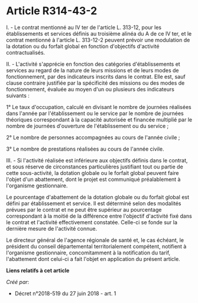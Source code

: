 # Article R314-43-2

I. - Le contrat mentionné au IV ter de l'article L. 313-12, pour les établissements et services définis au troisième alinéa
du A de ce IV ter, et le contrat mentionné à l'article L. 313-12-2 peuvent prévoir une modulation de la dotation ou du
forfait global en fonction d'objectifs d'activité contractualisés.

II. - L'activité s'apprécie en fonction des catégories d'établissements et services au regard de la nature de leurs missions
et de leurs modes de fonctionnement, par des indicateurs inscrits dans le contrat. Elle est, sauf clause contraire justifiée
par la spécificité des missions ou des modes de fonctionnement, évaluée au moyen d'un ou plusieurs des indicateurs suivants :

1° Le taux d'occupation, calculé en divisant le nombre de journées réalisées dans l'année par l'établissement ou le service
par le nombre de journées théoriques correspondant à la capacité autorisée et financée multiplié par le nombre de journées
d'ouverture de l'établissement ou du service ;

2° Le nombre de personnes accompagnées au cours de l'année civile ;

3° Le nombre de prestations réalisées au cours de l'année civile.

III. - Si l'activité réalisée est inférieure aux objectifs définis dans le contrat, et sous réserve de circonstances
particulières justifiant tout ou partie de cette sous-activité, la dotation globale ou le forfait global peuvent faire
l'objet d'un abattement, dont le projet est communiqué préalablement à l'organisme gestionnaire.

Le pourcentage d'abattement de la dotation globale ou du forfait global est défini par établissement et service. Il est
déterminé selon des modalités prévues par le contrat et ne peut être supérieur au pourcentage correspondant à la moitié de la
différence entre l'objectif d'activité fixé dans le contrat et l'activité effectivement constatée. Celle-ci se fonde sur la
dernière mesure de l'activité connue.

Le directeur général de l'agence régionale de santé et, le cas échéant, le président du conseil départemental
territorialement compétent, notifient à l'organisme gestionnaire, concomitamment à la notification du tarif, l'abattement
dont celui-ci a fait l'objet en application du présent article.

**Liens relatifs à cet article**

_Créé par_:

  - Décret n°2018-519 du 27 juin 2018 - art. 1
